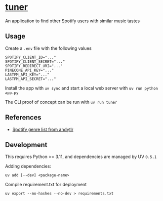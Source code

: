 # [tuner](https://tunerapp.xyz/)
An application to find other Spotify users with similar music tastes

## Usage
Create a `.env` file with the following values
```
SPOTIPY_CLIENT_ID="..."
SPOTIPY_CLIENT_SECRET="..."
SPOTIPY_REDIRECT_URI="..."
PINECONE_API_KEY="..."
LASTFM_API_KEY="..."
LASTFM_API_SECRET="..."
```

Install the app with `uv sync` and start a local web server with `uv run python app.py`

The CLI proof of concept can be run with `uv run tuner`


## References
* [Spotify genre list from andytlr](https://gist.github.com/andytlr/4104c667a62d8145aa3a)

## Development

This requires Python >= 3.11, and dependencies are managed by UV `0.5.1`

Adding dependencies:
```
uv add [--dev] <package-name>
```

Compile requirement.txt for deployment
```
uv export --no-hashes --no-dev > requirements.txt
```
